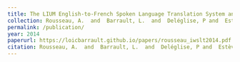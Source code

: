 ```yaml
---
title: The LIUM English-to-French Spoken Language Translation System and the Vecsys/LIUM Automatic Speech Recognition System for Italian Language for IWSLT 2014
collection: Rousseau, A.  and  Barrault, L.  and  Deléglise, P and  Estève, Y and  Schwenk, H. and  Bennacef, S. and  Muscariello, A. and  Vanni, S.
permalink: /publication/
year: 2014
paperurl: https://loicbarrault.github.io/papers/rousseau_iwslt2014.pdf
citation: Rousseau, A.  and  Barrault, L.  and  Deléglise, P and  Estève, Y and  Schwenk, H. and  Bennacef, S. and  Muscariello, A. and  Vanni, S. The LIUM English-to-French Spoken Language Translation System and the Vecsys/LIUM Automatic Speech Recognition System for Italian Language for IWSLT 2014, <i> International Workshop on Spoken Language Translation (IWSLT) </i>, 2014
---
```

